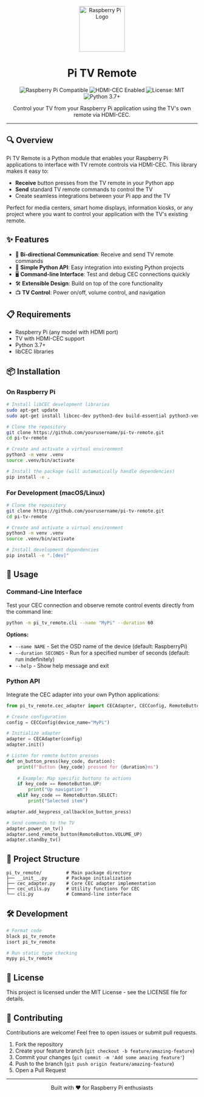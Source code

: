 <!-- RPi Logo -->
<p align="center">
  <img src="https://www.raspberrypi.org/app/uploads/2018/03/RPi-Logo-Reg-SCREEN.png" alt="Raspberry Pi Logo" width="120"/>
</p>

<h1 align="center">Pi TV Remote</h1>

<p align="center">
  <img src="https://img.shields.io/badge/raspberry%20pi-compatible-c51a4a" alt="Raspberry Pi Compatible"/>
  <img src="https://img.shields.io/badge/hdmi--cec-enabled-3e9bcd" alt="HDMI-CEC Enabled"/>
  <img src="https://img.shields.io/badge/license-MIT-green" alt="License: MIT"/>
  <img src="https://img.shields.io/badge/python-3.7%2B-blue" alt="Python 3.7+"/>
</p>

<p align="center">
  Control your TV from your Raspberry Pi application using the TV's own remote via HDMI-CEC.
</p>

---

## 🔍 Overview

Pi TV Remote is a Python module that enables your Raspberry Pi applications to interface with TV remote controls via HDMI-CEC. This library makes it easy to:

- **Receive** button presses from the TV remote in your Python app
- **Send** standard TV remote commands to control the TV
- Create seamless integrations between your Pi app and the TV

Perfect for media centers, smart home displays, information kiosks, or any project where you want to control your application with the TV's existing remote.

## ✨ Features

- 📡 **Bi-directional Communication**: Receive and send TV remote commands
- 🧩 **Simple Python API**: Easy integration into existing Python projects
- 🖥️ **Command-line Interface**: Test and debug CEC connections quickly
- 🛠️ **Extensible Design**: Build on top of the core functionality
- 📺 **TV Control**: Power on/off, volume control, and navigation

## 📋 Requirements

- Raspberry Pi (any model with HDMI port)
- TV with HDMI-CEC support
- Python 3.7+
- libCEC libraries

## 📦 Installation

### On Raspberry Pi

```bash
# Install libCEC development libraries
sudo apt-get update
sudo apt-get install libcec-dev python3-dev build-essential python3-venv

# Clone the repository
git clone https://github.com/yourusername/pi-tv-remote.git
cd pi-tv-remote

# Create and activate a virtual environment
python3 -m venv .venv
source .venv/bin/activate

# Install the package (will automatically handle dependencies)
pip install -e .
```

### For Development (macOS/Linux)

```bash
# Clone the repository
git clone https://github.com/yourusername/pi-tv-remote.git
cd pi-tv-remote

# Create and activate a virtual environment
python3 -m venv .venv
source .venv/bin/activate

# Install development dependencies
pip install -e ".[dev]"
```

## 🚀 Usage

### Command-Line Interface

Test your CEC connection and observe remote control events directly from the command line:

```bash
python -m pi_tv_remote.cli --name "MyPi" --duration 60
```

**Options:**

- `--name NAME` - Set the OSD name of the device (default: RaspberryPi)
- `--duration SECONDS` - Run for a specified number of seconds (default: run indefinitely)
- `--help` - Show help message and exit

### Python API

Integrate the CEC adapter into your own Python applications:

```python
from pi_tv_remote.cec_adapter import CECAdapter, CECConfig, RemoteButton

# Create configuration
config = CECConfig(device_name="MyPi")

# Initialize adapter
adapter = CECAdapter(config)
adapter.init()

# Listen for remote button presses
def on_button_press(key_code, duration):
    print(f"Button {key_code} pressed for {duration}ms")
    
    # Example: Map specific buttons to actions
    if key_code == RemoteButton.UP:
        print("Up navigation")
    elif key_code == RemoteButton.SELECT:
        print("Selected item")

adapter.add_keypress_callback(on_button_press)

# Send commands to the TV
adapter.power_on_tv()
adapter.send_remote_button(RemoteButton.VOLUME_UP)
adapter.standby_tv()
```

## 📁 Project Structure

```
pi_tv_remote/         # Main package directory
├── __init__.py       # Package initialization
├── cec_adapter.py    # Core CEC adapter implementation
├── cec_utils.py      # Utility functions for CEC
└── cli.py            # Command-line interface
```

## 🛠️ Development

```bash
# Format code
black pi_tv_remote
isort pi_tv_remote

# Run static type checking
mypy pi_tv_remote
```

## 📝 License

This project is licensed under the MIT License - see the LICENSE file for details.

## 🤝 Contributing

Contributions are welcome! Feel free to open issues or submit pull requests.

1. Fork the repository
2. Create your feature branch (`git checkout -b feature/amazing-feature`)
3. Commit your changes (`git commit -m 'Add some amazing feature'`)
4. Push to the branch (`git push origin feature/amazing-feature`)
5. Open a Pull Request

---

<p align="center">
  Built with ❤️ for Raspberry Pi enthusiasts
</p>
